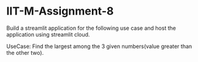 # IIT-M-Assignment-8


Build a streamlit application for the following use case and host the application using streamlit cloud. 

UseCase: Find the largest among the 3 given numbers(value greater than the other two).

